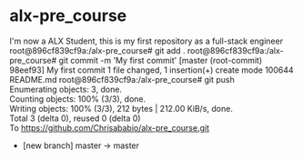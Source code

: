 # alx-pre_course
I'm now a ALX Student, this is my first repository as a full-stack engineer
root@896cf839cf9a:/alx-pre_course# git add .
root@896cf839cf9a:/alx-pre_course# git commit -m 'My first commit'
[master (root-commit) 98eef93] My first commit
 1 file changed, 1 insertion(+)
 create mode 100644 README.md
root@896cf839cf9a:/alx-pre_course# git push                                                                                           
Enumerating objects: 3, done.                                                                                                         
Counting objects: 100% (3/3), done.                                                                                                   
Writing objects: 100% (3/3), 212 bytes | 212.00 KiB/s, done.                                                                          
Total 3 (delta 0), reused 0 (delta 0)                                                                                                 
To https://github.com/Chrisababio/alx-pre_course.git                                                                                       
 * [new branch]      master -> master    
